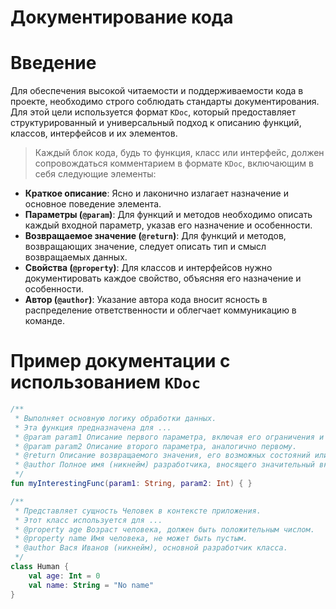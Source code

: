 Документирование кода
=

Введение
==

Для обеспечения высокой читаемости и поддерживаемости кода в проекте, необходимо строго соблюдать стандарты документирования. 
Для этой цели используется формат `KDoc`, который предоставляет структурированный и универсальный подход к описанию функций, классов, интерфейсов и их элементов.

> Каждый блок кода, будь то функция, класс или интерфейс, должен сопровождаться комментарием в формате `KDoc`, включающим в себя следующие элементы:

- **Краткое описание**: Ясно и лаконично излагает назначение и основное поведение элемента.
- **Параметры (`@param`)**: Для функций и методов необходимо описать каждый входной параметр, указав его назначение и особенности.
- **Возвращаемое значение (`@return`)**: Для функций и методов, возвращающих значение, следует описать тип и смысл возвращаемых данных.
- **Свойства (`@property`)**: Для классов и интерфейсов нужно документировать каждое свойство, объясняя его назначение и особенности.
- **Автор (`@author`)**: Указание автора кода вносит ясность в распределение ответственности и облегчает коммуникацию в команде.


Пример документации с использованием `KDoc`
==

```kt
/**
 * Выполняет основную логику обработки данных.
 * Эта функция предназначена для ...
 * @param param1 Описание первого параметра, включая его ограничения и предполагаемый формат.
 * @param param2 Описание второго параметра, аналогично первому.
 * @return Описание возвращаемого значения, его возможных состояний или значений.
 * @author Полное имя (никнейм) разработчика, вносящего значительный вклад в реализацию.
 */
fun myInterestingFunc(param1: String, param2: Int) { }

/**
 * Представляет сущность Человек в контексте приложения.
 * Этот класс используется для ...
 * @property age Возраст человека, должен быть положительным числом.
 * @property name Имя человека, не может быть пустым.
 * @author Вася Иванов (никнейм), основной разработчик класса.
 */
class Human {
    val age: Int = 0
    val name: String = "No name"
}
```
